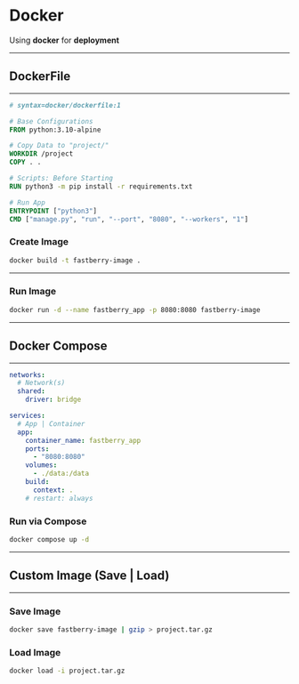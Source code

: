 # **Docker**

Using **docker** for **deployment**

---

## Docker**File**

---

```dockerfile title="Dockerfile"
# syntax=docker/dockerfile:1

# Base Configurations
FROM python:3.10-alpine

# Copy Data to "project/"
WORKDIR /project
COPY . .

# Scripts: Before Starting
RUN python3 -m pip install -r requirements.txt

# Run App
ENTRYPOINT ["python3"]
CMD ["manage.py", "run", "--port", "8080", "--workers", "1"]
```

### **Create** Image

```sh
docker build -t fastberry-image .
```

---

### **Run** Image

```sh
docker run -d --name fastberry_app -p 8080:8080 fastberry-image
```

---

## Docker **Compose**

---

```yaml title="docker-compose.yaml"
networks:
  # Network(s)
  shared:
    driver: bridge

services:
  # App | Container
  app:
    container_name: fastberry_app
    ports:
      - "8080:8080"
    volumes:
      - ./data:/data
    build:
      context: .
    # restart: always
```

### **Run** via Compose

```sh
docker compose up -d
```

---

## **Custom** Image (**Save | Load**)

---

### **Save** Image

```sh
docker save fastberry-image | gzip > project.tar.gz
```

### **Load** Image

```sh
docker load -i project.tar.gz
```

